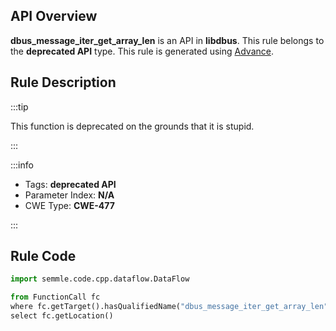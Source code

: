 ---
---


## API Overview
**dbus_message_iter_get_array_len** is an API in **libdbus**. This rule belongs to the **deprecated API** type. This rule is generated using [Advance](../../tools/Advance).
## Rule Description

:::tip

This function is deprecated on the grounds that it is stupid.

:::

:::info

- Tags: **deprecated API**
- Parameter Index: **N/A**
- CWE Type: **CWE-477**

:::

## Rule Code
```python
import semmle.code.cpp.dataflow.DataFlow

from FunctionCall fc
where fc.getTarget().hasQualifiedName("dbus_message_iter_get_array_len")
select fc.getLocation()
```